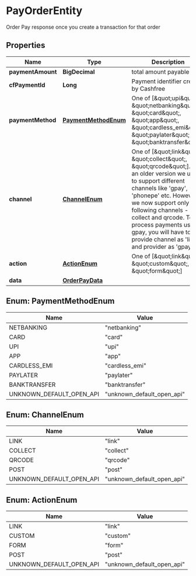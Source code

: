 

# PayOrderEntity

Order Pay response once you create a transaction for that order

## Properties

| Name | Type | Description | Notes |
|------------ | ------------- | ------------- | -------------|
|**paymentAmount** | **BigDecimal** | total amount payable |  [optional] |
|**cfPaymentId** | **Long** | Payment identifier created by Cashfree |  [optional] |
|**paymentMethod** | [**PaymentMethodEnum**](#PaymentMethodEnum) | One of [\&quot;upi\&quot;, \&quot;netbanking\&quot;, \&quot;card\&quot;, \&quot;app\&quot;, \&quot;cardless_emi\&quot;, \&quot;paylater\&quot;, \&quot;banktransfer\&quot;]  |  [optional] |
|**channel** | [**ChannelEnum**](#ChannelEnum) | One of [\&quot;link\&quot;, \&quot;collect\&quot;, \&quot;qrcode\&quot;]. In an older version we used to support different channels like &#39;gpay&#39;, &#39;phonepe&#39; etc. However, we now support only the following channels - link, collect and qrcode. To process payments using gpay, you will have to provide channel as &#39;link&#39; and provider as &#39;gpay&#39; |  [optional] |
|**action** | [**ActionEnum**](#ActionEnum) | One of [\&quot;link\&quot;, \&quot;custom\&quot;, \&quot;form\&quot;] |  [optional] |
|**data** | [**OrderPayData**](OrderPayData.md) |  |  [optional] |



## Enum: PaymentMethodEnum

| Name | Value |
|---- | -----|
| NETBANKING | &quot;netbanking&quot; |
| CARD | &quot;card&quot; |
| UPI | &quot;upi&quot; |
| APP | &quot;app&quot; |
| CARDLESS_EMI | &quot;cardless_emi&quot; |
| PAYLATER | &quot;paylater&quot; |
| BANKTRANSFER | &quot;banktransfer&quot; |
| UNKNOWN_DEFAULT_OPEN_API | &quot;unknown_default_open_api&quot; |



## Enum: ChannelEnum

| Name | Value |
|---- | -----|
| LINK | &quot;link&quot; |
| COLLECT | &quot;collect&quot; |
| QRCODE | &quot;qrcode&quot; |
| POST | &quot;post&quot; |
| UNKNOWN_DEFAULT_OPEN_API | &quot;unknown_default_open_api&quot; |



## Enum: ActionEnum

| Name | Value |
|---- | -----|
| LINK | &quot;link&quot; |
| CUSTOM | &quot;custom&quot; |
| FORM | &quot;form&quot; |
| POST | &quot;post&quot; |
| UNKNOWN_DEFAULT_OPEN_API | &quot;unknown_default_open_api&quot; |



